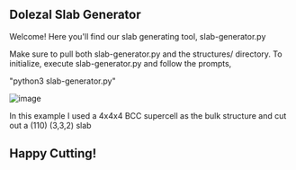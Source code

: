 ## Dolezal Slab Generator

Welcome! Here you'll find our slab generating tool, slab-generator.py

Make sure to pull both slab-generator.py and the structures/ directory. To initialize, execute slab-generator.py and follow the prompts, 

"python3 slab-generator.py"

 ![image](https://user-images.githubusercontent.com/47109396/143381504-ab0567db-581b-4ff6-9244-4a04b0773f1a.png)

In this example I used a 4x4x4 BCC supercell as the bulk structure and cut out a (110) (3,3,2) slab
## Happy Cutting!
